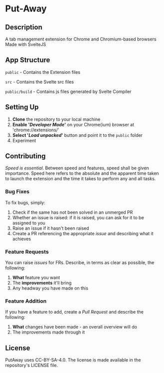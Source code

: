 # Put-Away

## Description
A tab management extension for Chrome and Chromium-based browsers
Made with SvelteJS

## App Structure
`public` - Contains the Extension files

`src` - Contains the Svelte src files

`public/build` - Contains js files generated by Svelte Compiler


## Setting Up
1. **Clone** the repository to your local machine
2. **Enable '_Developer Mode_'** on your Chrome(ium) browser at 'chrome://extensions/'
3. **Select '_Load unpacked_'** button and point it to the `public` folder
4. Experiment

## Contributing
_Speed is essential_. Between speed and features, speed shall be given importance. Speed here refers to the absolute and the apparent time taken to launch the extension and the time it takes to perform any and all tasks.
### Bug Fixes
To fix bugs, simply:
1. Check if the same has not been solved in an unmerged PR
2. Whether an issue is raised: if it is raised, you can ask for it to be assigned to you
3. Raise an issue if it hasn't been raised
4. Create a PR referencing the appropriate _issue_ and describing what it achieves

### Feature Requests
You can raise _issues_ for FRs.
Describe, in terms as clear as possible, the following:
1. **What** feature you want
2. The **improvements** it'll bring
3. Any headway you have made on this


### Feature Addition
If you have a feature to add, create a _Pull Request_ and describe the following:
1. **What** changes have been made - an overall overview will do
2. The improvements made through it


## License
PutAway uses CC-BY-SA-4.0. The license is made available in the repository's LICENSE file.